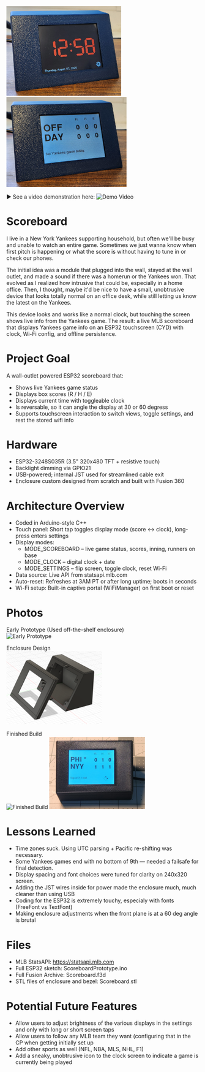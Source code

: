 <img src="https://github.com/ChandlerEx/Projects/blob/da597a4e2234c74e041e07c38a4a65b5bd89d893/Scoreboard/ScoreboardInUse.jpg" alt="ScoreboardInUse" width="300"/>  <img src="https://github.com/ChandlerEx/Projects/blob/a76d304cf0fb3020f3d13f72d8a12cddec5b9524/Scoreboard/ScoreboardInUse2.jpg" alt="ScoreboardInUse2" width="314"/><br>

▶ See a video demonstration here: 
<img src="https://github.com/ChandlerEx/Projects/blob/cca13c149783555bedcdf03dc522cc19f0749007/Scoreboard/ScoreboardVid.mp4" alt="Demo Video" width="300"/>

# Scoreboard
I live in a New York Yankees supporting household, but often we'll be busy and unable to watch an entire game. Sometimes we just wanna know when first pitch is happening or what the score is without having to tune in or check our phones.<br>

The initial idea was a module that plugged into the wall, stayed at the wall outlet, and made a sound if there was a homerun or the Yankees won. That evolved as I realized how intrusive that could be, especially in a home office. Then, I thought, maybe it'd be nice to have a small, unobtrusive device that looks totally normal on an office desk, while still letting us know the latest on the Yankees.<br>

This device looks and works like a normal clock, but touching the screen shows live info from the Yankees game. The result: a live MLB scoreboard that displays Yankees game info on an ESP32 touchscreen (CYD) with clock, Wi-Fi config, and offline persistence.

# Project Goal
A wall-outlet powered ESP32 scoreboard that:
- Shows live Yankees game status
- Displays box scores (R / H / E)
- Displays current time with toggleable clock
- Is reversable, so it can angle the display at 30 or 60 degress
- Supports touchscreen interaction to switch views, toggle settings, and rest the stored wifi info

# Hardware
- ESP32-3248S035R (3.5" 320x480 TFT + resistive touch)
- Backlight dimming via GPIO21
- USB-powered; internal JST used for streamlined cable exit
- Enclosure custom designed from scratch and built with Fusion 360

# Architecture Overview
- Coded in Arduino-style C++
- Touch panel: Short tap toggles display mode (score ↔ clock), long-press enters settings
- Display modes:
    - MODE_SCOREBOARD – live game status, scores, inning, runners on base
    - MODE_CLOCK – digital clock + date
    - MODE_SETTINGS – flip screen, toggle clock, reset Wi-Fi
- Data source: Live API from statsapi.mlb.com
- Auto-reset: Refreshes at 3AM PT or after long uptime; boots in seconds
- Wi-Fi setup: Built-in captive portal (WiFiManager) on first boot or reset

# Photos
Early Prototype (Used off-the-shelf enclosure)<br>
<img src="https://github.com/user-attachments/assets/f6440fe7-e67e-47fb-aa2f-fecacd956c5a" alt="Early Prototype" width="250"/>

Enclosure Design<br>
<img src="https://github.com/ChandlerEx/Projects/blob/399ff246cf15ed012120ca76c62e85f4193714b3/Scoreboard/ScoreEnc.png" alt="Enclosure Design" width="250"/>

Finished Build<br>
<img src="https://github.com/user-attachments/assets/ccfb72b6-7670-484e-8638-d6ba8d4bcea1" alt="Finished Build" width="250"/>
<img src="https://github.com/ChandlerEx/Projects/blob/e6dc3a84d38a4de915836535537666dae7083257/Scoreboard/ScoreboardScore.jpg" alt="Showing Score" width="250"/>

# Lessons Learned
- Time zones suck. Using UTC parsing + Pacific re-shifting was necessary.
- Some Yankees games end with no bottom of 9th — needed a failsafe for final detection.
- Display spacing and font choices were tuned for clarity on 240x320 screen.
- Adding the JST wires inside for power made the enclosure much, much cleaner than using USB
- Coding for the ESP32 is extremely touchy, especialy with fonts (FreeFont vs TextFont)
- Making enclosure adjustments when the front plane is at a 60 deg angle is brutal

# Files
- MLB StatsAPI: https://statsapi.mlb.com
- Full ESP32 sketch: ScoreboardPrototype.ino
- Full Fusion Archive: Scoreboard.f3d
- STL files of enclosure and bezel: Scoreboard.stl

# Potential Future Features
- Allow users to adjust brightness of the various displays in the settings and only with long or short screen taps
- Allow users to follow any MLB team they want (configuring that in the CP when getting initially set up
- Add other sports as well (NFL, NBA, MLS, NHL, F1)
- Add a sneaky, unobtrusive icon to the clock screen to indicate a game is currently being played
